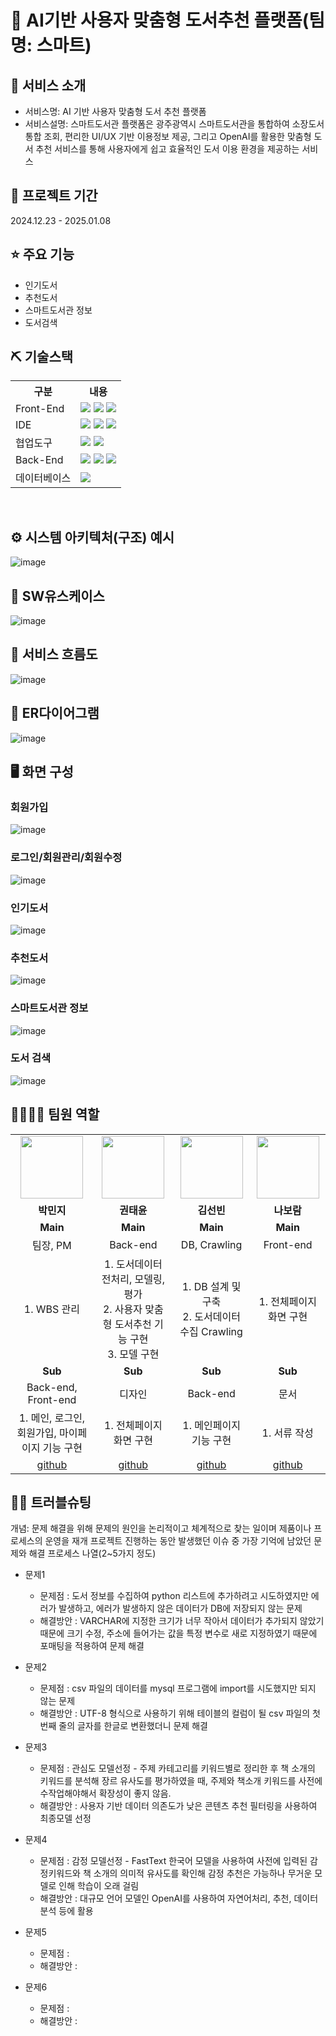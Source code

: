 # 📎 AI기반 사용자 맞춤형 도서추천 플랫폼(팀명: 스마트)

## 👀 서비스 소개
* 서비스명:  AI 기반 사용자 맞춤형 도서 추천 플랫폼
* 서비스설명: 스마트도서관 플랫폼은 광주광역시 스마트도서관을 통합하여 소장도서 통합 조회, 편리한 UI/UX 기반 이용정보 제공, 그리고 OpenAI를 활용한 맞춤형 도서 추천 서비스를 통해 사용자에게 쉽고 효율적인 도서 이용 환경을 제공하는 서비스

## 📅 프로젝트 기간
2024.12.23 - 2025.01.08
<br>

## ⭐ 주요 기능
* 인기도서
* 추천도서
* 스마트도서관 정보
* 도서검색

## ⛏ 기술스택
<table>
    <tr>
        <th>구분</th>
        <th>내용</th>
    </tr>
    <tr>
        <td>Front-End</td>
        <td>
            <img src="https://img.shields.io/badge/HTML-E34F26?style=for-the-badge&logo=HTML5&logoColor=white"/>
            <img src="https://img.shields.io/badge/CSS-1572B6?style=for-the-badge&logo=CSS3&logoColor=white"/>
            <img src="https://img.shields.io/badge/JavaScript-F7DF1E?style=for-the-badge&logo=JavaScript&logoColor=white"/>
        </td>
    </tr>
    <tr>
        <td>IDE</td>
        <td>
            <img src="https://img.shields.io/badge/VSCode-007ACC?style=for-the-badge&logo=VisualStudioCode&logoColor=white"/>
            <img src="https://img.shields.io/badge/Colab-ffbe76?style=for-the-badge&logo=Colab&logoColor=white"/>
            <img src="https://img.shields.io/badge/Jupyter-f6e58d?style=for-the-badge&logo=Jupyter&logoColor=white"/>
        </td>
    </tr>
    <tr>
        <td>협업도구</td>
        <td>
            <img src="https://img.shields.io/badge/Notion-999999?style=for-the-badge&logo=Notion&logoColor=block"/>
            <img src="https://img.shields.io/badge/GitHub-181717?style=for-the-badge&logo=GitHub&logoColor=white"/>
        </td>
    </tr>
    <tr>
        <td>Back-End</td>
        <td>
            <img src="https://img.shields.io/badge/Java-007396?style=for-the-badge&logo=java&logoColor=white"/>
            <img src="https://img.shields.io/badge/SpringBoot-6ab04c?style=for-the-badge&logo=SpringBoot&logoColor=white"/>
            <img src="https://img.shields.io/badge/TomCat-f0932b?style=for-the-badge&logo=TomCat&logoColor=white"/>
        </td>
    </tr>
    <tr>
        <td>데이터베이스</td>
        <td>
            <img src="https://img.shields.io/badge/MySQL-7ed6df?style=for-the-badge&logo=MySQL&logoColor=white"/>
        </td>
    </tr>
</table>


<br>

## ⚙ 시스템 아키텍처(구조) 예시 
![image](https://github.com/user-attachments/assets/2ce5150a-24b6-46c4-a56e-bd730f0292d8)


## 📌 SW유스케이스
![image](https://github.com/user-attachments/assets/077929db-dca3-4265-81fd-bbc41947d798)
<br>

## 📌 서비스 흐름도
![image](https://github.com/user-attachments/assets/0d37a1fd-1b96-4330-b909-b60e5e73a497)
<br>

## 📌 ER다이어그램
![image](https://github.com/user-attachments/assets/59ed74a7-8dd9-4ae1-b941-c5b9e57e77fa)
<br>

## 🖥 화면 구성

### 회원가입
![image](https://github.com/user-attachments/assets/68de1aa0-cab4-46ef-b833-86a6e7229d61)
<br>

### 로그인/회원관리/회원수정
![image](https://github.com/user-attachments/assets/f3528331-57e6-4085-9357-dba5d22f89f9)
<br>

### 인기도서
![image](https://github.com/user-attachments/assets/ec12d9ce-8f91-41a6-8bb7-cfcfc0f93773)
<br>

### 추천도서
![image](https://github.com/user-attachments/assets/7170af62-2d7f-4770-8880-6470f5f836fe)
<br>

### 스마트도서관 정보
![image](https://github.com/user-attachments/assets/321e7a64-0d02-47b7-835c-6cbfe3d1e48d)
<br>

### 도서 검색
![image](https://github.com/user-attachments/assets/9776cf00-ed1c-4f2e-9558-89628c507df0)
<br>

## 👨‍👩‍👦‍👦 팀원 역할
<table>
  <tr>
    <td align="center"><img src="https://github.com/user-attachments/assets/4ede6ad3-b89c-4468-9ed4-71b6ca5d3273" width="100" height="100"/></td>
    <td align="center"><img src="https://github.com/user-attachments/assets/cc9bbab2-f0ec-44df-bbb3-3af377e94f3c" width="100" height="100"/></td>
    <td align="center"><img src="https://github.com/user-attachments/assets/6c6e5aa1-9223-4dc8-be28-59681779cb35" width="100" height="100"/></td>
    <td align="center"><img src="https://github.com/user-attachments/assets/efc4e001-f170-4360-ab3a-e8f8f2277195" width="100" height="100"/></td>
  </tr>
  <tr>
    <td align="center"><strong>박민지</strong></td>
    <td align="center"><strong>권태윤</strong></td>
    <td align="center"><strong>김선빈</strong></td>
    <td align="center"><strong>나보람</strong></td>
  </tr>
  <tr>
    <td align="center"><strong>Main</strong></td>
    <td align="center"><strong>Main</strong></td>
    <td align="center"><strong>Main</strong></td>
    <td align="center"><strong>Main</strong></td>
  </tr>
  <tr>
    <td align="center">팀장, PM</td>
    <td align="center">Back-end</td>
    <td align="center">DB, Crawling</td>
    <td align="center">Front-end</td>
  </tr>
  <tr>
    <td align="center">1. WBS 관리</td>
    <td align="center">1. 도서데이터 전처리, 모델링, 평가<br>2. 사용자 맞춤형 도서추천 기능 구현<br>3. 모델 구현</td>
    <td align="center">1. DB 설계 및 구축<br>2. 도서데이터 수집 Crawling</td>
    <td align="center">1. 전체페이지 화면 구현</td>
  </tr>
  <tr>
    <td align="center"><b>Sub</b></td>
    <td align="center"><b>Sub</b></td>
    <td align="center"><b>Sub</b></td>
    <td align="center"><b>Sub</b></td>
  </tr>
  <tr>
    <td align="center">Back-end, Front-end</td>
    <td align="center">디자인</td>
    <td align="center">Back-end</td>
    <td align="center">문서</td>
  </tr>
  <tr>
    <td align="center">1. 메인, 로그인, 회원가입, 마이페이지 기능 구현</td>
    <td align="center">1. 전체페이지 화면 구현</td>
    <td align="center">1. 메인페이지 기능 구현</td>
    <td align="center">1. 서류 작성</td>
  </tr>
  <tr>
    <td align="center"><a href="https://github.com/minchichi" target='_blank'>github</a></td>
    <td align="center"><a href="https://github.com/YoutubeOfficer" target='_blank'>github</a></td>
    <td align="center"><a href="https://github.com/Kim-Seon-Bin" target='_blank'>github</a></td>
    <td align="center"><a href="https://github.com/NaBoram" target='_blank'>github</a></td>
  </tr>
</table>

## 🤾‍♂️ 트러블슈팅
개념: 문제 해결을 위해 문제의 원인을 논리적이고 체계적으로 찾는 일이며 제품이나 프로세스의 운영을 재개
프로젝트 진행하는 동안 발생했던 이슈 중 가장 기억에 남았던 문제와 해결 프로세스 나열(2~5가지 정도)
  
* 문제1<br>
    * 문제점 : 도서 정보를 수집하여 python 리스트에 추가하려고 시도하였지만 에러가 발생하고, 에러가 발생하지 않은 데이터가 DB에 저장되지 않는 문제
    * 해결방안 : VARCHAR에 지정한 크기가 너무 작아서 데이터가 추가되지 않았기 때문에 크기 수정, 주소에 들어가는 값을 특정 변수로 새로 지정하였기 때문에 포매팅을 적용하여 문제 해결
 
* 문제2<br>
    * 문제점 : csv 파일의 데이터를 mysql 프로그램에 import를 시도했지만 되지 않는 문제
    * 해결방안 : UTF-8 형식으로 사용하기 위해 테이블의 컬럼이 될 csv 파일의 첫 번째 줄의 글자를 한글로 변환했더니 문제 해결

* 문제3<br>
    * 문제점 : 관심도 모델선정 - 주제 카테고리를 키워드별로 정리한 후 책 소개의 키워드를 분석해 장르 유사도를 평가하였을 때, 주제와 책소개 키워드를 사전에 수작업해야해서 확장성이 좋지 않음.
    * 해결방안 : 사용자 기반 데이터 의존도가 낮은 콘텐츠 추천 필터링을 사용하여 최종모델 선정
 
* 문제4<br>
    * 문제점 : 감정 모델선정 - FastText 한국어 모델을 사용하여 사전에 입력된 감정키워드와 책 소개의 의미적 유사도를 확인해 감정 추천은 가능하나 무거운 모델로 인해 학습이 오래 걸림
    * 해결방안 : 대규모 언어 모델인 OpenAI를 사용하여 자연어처리, 추천, 데이터 분석 등에 활용

* 문제5<br>
    * 문제점 : 
    * 해결방안 : 
 
* 문제6<br>
    * 문제점 : 
    * 해결방안 : 

